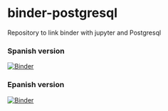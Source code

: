 # binder-postgresql
Repository to link binder with jupyter and Postgresql

### Spanish version
[![Binder](https://mybinder.org/badge_logo.svg)](https://mybinder.org/v2/gh/danielnieto/binder-postgresql.git/HEAD?filepath=spanish_interview.ipynb)

### Epanish version
[![Binder](https://mybinder.org/badge_logo.svg)](https://mybinder.org/v2/gh/danielnieto/binder-postgresql.git/english_version?filepath=english_interview.ipynb)
